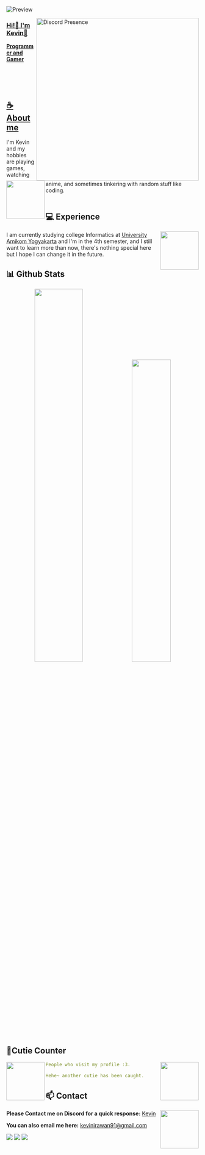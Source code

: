 <div align="center">

</div>

![Preview](https://github.com/KevinKyun/Elysia/blob/main/img/bg.jpg)

<a href="https://discord.gg/YZN6B66ARX"><img align="right" width="425" src="https://lanyard.kyrie25.me/api/329766075778465793?imgStyle=square&gradient=e9d6d5-e9d6d5-f3b1b4-ffffff&bg=0d1117&hideDiscrim=true" alt="Discord Presence">

### Hi!👋 I'm Kevin🍊

**Programmer and Gamer** 
<br>
<br>
<br>
<br>
<br>


## **☕ About me**
<a href="https://github.com/KevinKyun"><img align="left" width="100" src="https://github.com/KevinKyun/Elysia/blob/main/img/Ely%203.png"></a>
I'm Kevin and my hobbies are playing games, watching anime, and sometimes tinkering with random stuff like coding.
<br><br>

## **💻 Experience**
<a href="https://github.com/KevinKyun"><img align="right" width="100" src="https://github.com/KevinKyun/Elysia/blob/main/img/Ely%202.png"></a>
I am currently studying college Informatics at [University Amikom Yogyakarta](https://home.amikom.ac.id/) and I'm in the 4th semester, and I still want to learn more than now, there's nothing special here but I hope I can change it in the future.


## **📊 Github Stats**
<!-- <div><a href="https://github.com/MiyagawaMizu"><img width="100" src="https://cdn.discordapp.com/attachments/1077108830862839848/1107004077621125240/105017051_p13.png"></a><div> -->
<p align="center">
  <img width="50%" src="https://github-readme-stats.vercel.app/api?username=KevinKyun&show_icons=true&count_private=true&theme=react&hide_border=true&bg_color=0D1117"/> 
  <img width="45%" src="https://github-readme-stats.vercel.app/api/top-langs/?username=KevinKyun&show_icons=true&count_private=true&theme=react&hide_border=true&bg_color=0D1117&layout=compact"/>
</p>


<!-- ## **🎧 Spotify**
<p align="center">
<a href="https://spotify-github-profile.vercel.app/api/view?uid=z8vtap612j1ajql4wsyhl074i&redirect=true"><img src="https://spotify-github-profile.vercel.app/api/view?uid=z8vtap612j1ajql4wsyhl074i&cover_image=true&theme=default&show_offline=true&background_color=0d11170&interchange=false&bar_color_cover=true"></a><a href="https://open.spotify.com/user/z8vtap612j1ajql4wsyhl074i?si=6962aa5c8435476f"><img width="525" src="https://spotify-recently-played-readme.vercel.app/api?user=z8vtap612j1ajql4wsyhl074i"></a>
</p> -->

## **🧋Cutie Counter**

<a href="https://discordapp.com/users/329766075778465793"><img align="right" width=100 src="https://github.com/KevinKyun/Elysia/blob/main/img/Ely%201.png"></a>
<a href="https://github.com/KevinKyun"><img align="left" width="100" src="https://github.com/KevinKyun/Elysia/blob/main/img/Ely%204.png"></a>

```yaml
People who visit my profile :3.

Hehe~ another cutie has been caught.
```
## **📫 Contact**
<a href="https://github.com/KevinKyun"><img align="right" width="100" src="https://github.com/KevinKyun/Elysia/blob/main/img/Ely%205.png" /></a>
**Please Contact me on Discord for a quick response:** [Kevin](https://discordapp.com/users/329766075778465793)

**You can also email me here:** kevinirawan91@gmail.com

[![](https://img.shields.io/github/followers/KevinKyun?label=Followers&style=social)](https://github.com/KevinKyun)
[![](https://img.shields.io/badge/Discord-7289DA?logo=discord&logoColor=white)](https://discord.gg/YZN6B66ARX)
[![](https://img.shields.io/badge/Steam-1a6a98?logo=steam&logoColor=white)](https://steamcommunity.com/id/kevinkyun/)
